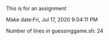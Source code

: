 This is for an assignment

Make date:Fri, Jul 17, 2020  9:04:11 PM
 
Number of lines in guessinggame.sh: 24

